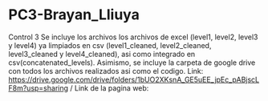 # PC3-Brayan_Lliuya
Control 3
Se incluye los archivos los archivos de excel (level1, level2, level3 y level4) ya limpiados en csv (level1_cleaned, level2_cleaned, level3_cleaned y level4_cleaned), asi como integrado en csv(concatenated_levels). Asimismo, se incluye la carpeta de google drive con todos los archivos realizados asi como el codigo. Link: https://drive.google.com/drive/folders/1bUO2XKsnA_GE5uEE_jpEc_pABjscLF8m?usp=sharing /
Link de la pagina web: 
